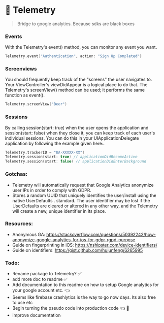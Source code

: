 # 🔬 Telemetry

> Bridge to google analytics. Because sdks are black boxes

### Events
With the Telemetry's event() method, you can monitor any event you want.
```swift
Telemetry.event("Authentication", action: "Sign Up Completed")
```

### Screenviews
You should frequently keep track of the "screens" the user navigates to. Your ViewController's viewDidAppear is a logical place to do that. The Telemetry's screenView() method can be used; it performs the same function as event().
```swift
Telemetry.screenView("Beer")
```

### Sessions
By calling session(start: true) when the user opens the application and session(start: false) when they close it, you can keep track of each user's individual sessions. You can do this in your UIApplicationDelegate application by following the example given here:.

```swift
Telemetry.trackerID = "UA-XXXXX-XX")
Telemetry.session(start: true) // applicationDidBecomeActive
Telemetry.session(start: false) // applicationDidEnterBackground
```

### Gotchas:
- Telemetry will automatically request that Google Analytics anonymize user IPs in order to comply with GDPR.
- Stores a random UUID that uniquely identifies the user/install using the native UserDefaults . standard. The user identifier may be lost if the UserDefaults are cleared or altered in any other way, and the Telemetry will create a new, unique identifier in its place.

### Resources:
- Anonymous GA: https://stackoverflow.com/questions/50392242/how-anonymize-google-analytics-for-ios-for-gdpr-rgpd-purpose
- Guide on fingerprinting in iOS: https://nshipster.com/device-identifiers/
- Guide on identifiers: https://gist.github.com/hujunfeng/6265995

### Todo:
- Rename package to Telemetry? ✅
- add more doc to readme ✅
- Add documentation to this readme on how to setup Google analytics for your google account etc. 👈
- Seems like firebase crashlytics is the way to go now days. Its also free to use etc
- Begin turning the pseudo code into production code 👈 🏀
- improve documentation
